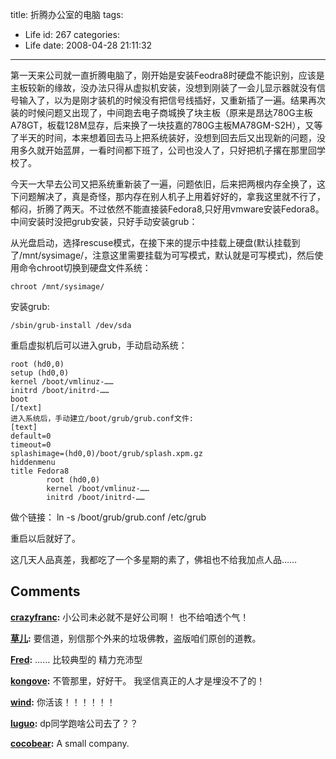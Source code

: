 title: 折腾办公室的电脑
tags:
  - Life
id: 267
categories:
  - Life
date: 2008-04-28 21:11:32
---

第一天来公司就一直折腾电脑了，刚开始是安装Feodra8时硬盘不能识别，应该是主板较新的缘故，没办法只得从虚拟机安装，没想到刚装了一会儿显示器就没有信号输入了，以为是刚才装机的时候没有把信号线插好，又重新插了一遍。结果再次装的时候问题又出现了，中间跑去电子商城换了块主板（原来是昂达780G主板A78GT，板载128M显存，后来换了一块技嘉的780G主板MA78GM-S2H），又等了半天的时间，本来想着回去马上把系统装好，没想到回去后又出现新的问题，没用多久就开始蓝屏，一看时间都下班了，公司也没人了，只好把机子撂在那里回学校了。

今天一大早去公司又把系统重新装了一遍，问题依旧，后来把两根内存全换了，这下问题解决了，真是奇怪，那内存在别人机子上用着好好的，拿我这里就不行了，郁闷，折腾了两天。不过依然不能直接装Fedora8,只好用vmware安装Fedora8。中间安装时没把grub安装，只好手动安装grub：

从光盘启动，选择rescuse模式，在接下来的提示中挂载上硬盘(默认挂载到了/mnt/sysimage/，注意这里需要挂载为可写模式，默认就是可写模式)，然后使用命令chroot切换到硬盘文件系统：

	chroot /mnt/sysimage/

安装grub:

	/sbin/grub-install /dev/sda

重启虚拟机后可以进入grub，手动启动系统：

	root (hd0,0)
	setup (hd0,0)
	kernel /boot/vmlinuz-……
	initrd /boot/initrd-……
	boot
	[/text]
	进入系统后，手动建立/boot/grub/grub.conf文件:
	[text]
	default=0
	timeout=0
	splashimage=(hd0,0)/boot/grub/splash.xpm.gz
	hiddenmenu
	title Fedora8
	        root (hd0,0)
	        kernel /boot/vmlinuz-……
	        initrd /boot/initrd-……

做个链接：
	ln -s /boot/grub/grub.conf /etc/grub

重启以后就好了。

这几天人品真差，我都吃了一个多星期的素了，佛祖也不给我加点人品……
## Comments

**[crazyfranc](#3139 "2008-04-30 21:15:59"):** 小公司未必就不是好公司啊！ 也不给咱透个气！

**[草儿](#3140 "2008-04-30 21:59:50"):** 要信道，别信那个外来的垃圾佛教，盗版咱们原创的道教。

**[Fred](#3154 "2008-05-08 01:09:01"):** …… 比较典型的 精力充沛型

**[kongove](#3146 "2008-05-04 20:36:14"):** 不管那里，好好干。 我坚信真正的人才是埋没不了的！

**[wind](#3133 "2008-04-29 10:17:05"):** 你活该！！！！！！

**[luguo](#3134 "2008-04-29 10:39:32"):** dp同学跑啥公司去了？？

**[cocobear](#3135 "2008-04-29 11:27:41"):** A small company.

